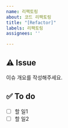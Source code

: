 ```yaml
---
name: 리팩토링
about: 코드 리팩토링
title: "[Refactor]"
labels: 리팩토링
assignees: ''

---
```


## ⚠️ Issue
이슈 개요를 작성해주세요.

## ✅ To do
- [ ] 할 일1
- [ ] 할 일2
